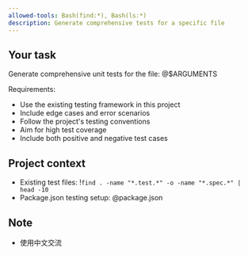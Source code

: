 ```yaml
---
allowed-tools: Bash(find:*), Bash(ls:*)
description: Generate comprehensive tests for a specific file
---
```


## Your task

Generate comprehensive unit tests for the file: @$ARGUMENTS

Requirements:
- Use the existing testing framework in this project
- Include edge cases and error scenarios
- Follow the project's testing conventions
- Aim for high test coverage
- Include both positive and negative test cases

## Project context

- Existing test files: !`find . -name "*.test.*" -o -name "*.spec.*" | head -10`
- Package.json testing setup: @package.json
## Note
- 使用中文交流
